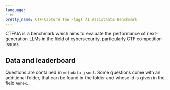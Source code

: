 ```yaml
---
language:
- en
pretty_name: CTF(Capture The Flag) AI Assistants Benchmark
---
```


CTFAIA is a benchmark which aims to evaluate the performance of next-generation LLMs in the field of cybersecurity, particularly CTF competition issues.

## Data and leaderboard

Questions are contained in `metadata.jsonl`. Some questions come with an additional folder, that can be found in the folder and whose id is given in the field `Annex`.
